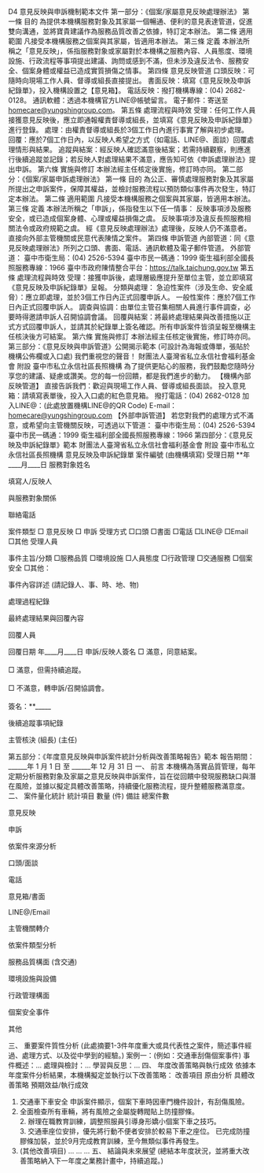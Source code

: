 D4 意見反映與申訴機制範本文件
第一部分：《個案/家屬意見反映處理辦法》
第一條 目的
為提供本機構服務對象及其家屬一個暢通、便利的意見表達管道，促進雙向溝通，並將寶貴建議作為服務品質改善之依據，特訂定本辦法。
第二條 適用範圍
凡接受本機構服務之個案與其家屬，皆適用本辦法。
第三條 定義
本辦法所稱之「意見反映」，係指服務對象或家屬對於本機構之服務內容、人員態度、環境設施、行政流程等事項提出建議、詢問或感到不滿，但未涉及違反法令、服務安全、個案身體或權益已造成實質損傷之情事。
第四條 意見反映管道
口頭反映：可隨時向現場工作人員、督導或組長直接提出。
書面反映：填寫《意見反映及申訴紀錄單》，投入機構設置之【意見箱】。
電話反映：撥打機構專線：(04) 2682-0128。
通訊軟體：透過本機構官方LINE@帳號留言。
電子郵件：寄送至 homecare@yungshingroup.com。
第五條 處理流程與時效
受理：任何工作人員接獲意見反映後，應立即通報權責督導或組長，並填寫《意見反映及申訴紀錄單》進行登錄。
處理：由權責督導或組長於3個工作日內進行事實了解與初步處理。
回覆：應於7個工作日內，以反映人希望之方式（如電話、LINE@、面談）回覆處理情形與結果。
追蹤與結案：經反映人確認滿意後結案；若需持續觀察，則應進行後續追蹤並記錄；若反映人對處理結果不滿意，應告知可依《申訴處理辦法》提出申訴。
第六條 實施與修訂
本辦法經主任核定後實施，修訂時亦同。
第二部分：《個案/家屬申訴處理辦法》
第一條 目的
為公正、審慎處理服務對象及其家屬所提出之申訴案件，保障其權益，並檢討服務流程以預防類似事件再次發生，特訂定本辦法。
第二條 適用範圍
凡接受本機構服務之個案與其家屬，皆適用本辦法。
第三條 定義
本辦法所稱之「申訴」，係指發生以下任一情事：
反映事項涉及服務安全，或已造成個案身體、心理或權益損傷之虞。
反映事項涉及違反長照服務相關法令或政府規範之虞。
經《意見反映處理辦法》處理後，反映人仍不滿意者。
直接向外部主管機關或民意代表陳情之案件。
第四條 申訴管道
內部管道：同《意見反映處理辦法》所列之口頭、書面、電話、通訊軟體及電子郵件管道。
外部管道：
臺中市衛生局：(04) 2526-5394
臺中市民一碼通：1999
衛生福利部全國長照服務專線：1966
臺中市政府陳情整合平台：https://talk.taichung.gov.tw
第五條 處理流程與時效
受理：接獲申訴後，處理層級應提升至單位主管，並立即填寫《意見反映及申訴紀錄單》呈報。
分類與處理：
急迫性案件（涉及生命、安全威脅）：應立即處理，並於3個工作日內正式回覆申訴人。
一般性案件：應於7個工作日內正式回覆申訴人。
調查與協調：由單位主管召集相關人員進行事件調查，必要時得邀請申訴人召開協調會議。
回覆與結案：將最終處理結果與改善措施以正式方式回覆申訴人，並請其於紀錄單上簽名確認。所有申訴案件皆須呈報至機構主任核決後方可結案。
第六條 實施與修訂
本辦法經主任核定後實施，修訂時亦同。
第三部分：《意見反映與申訴管道》公開揭示範本
(可設計為海報或傳單，張貼於機構公佈欄或入口處)
我們重視您的聲音！
財團法人臺灣省私立永信社會福利基金會 附設 臺中市私立永信社區長照機構
為了提供更貼心的服務，我們鼓勵您隨時分享您的建議、疑慮或讚美。您的每一份回饋，都是我們進步的動力。
【機構內部反映管道】
直接告訴我們：歡迎與現場工作人員、督導或組長面談。
投入意見箱：請填寫表單後，投入入口處的紅色意見箱。
撥打電話：(04) 2682-0128
加入LINE@：(此處放置機構LINE@的QR Code)
E-mail：homecare@yungshingroup.com
【外部申訴管道】
若您對我們的處理方式不滿意，或希望向主管機關反映，可透過以下管道：
臺中市衛生局：(04) 2526-5394
臺中市民一碼通：1999
衛生福利部全國長照服務專線：1966
第四部分：《意見反映及申訴紀錄單》範本
財團法人臺灣省私立永信社會福利基金會 附設 臺中市私立永信社區長照機構
意見反映及申訴紀錄單
案件編號
(由機構填寫)
受理日期
**年____月____日
服務對象姓名

填寫人/反映人

與服務對象關係

聯絡電話

案件類型
□ 意見反映 □ 申訴
受理方式
□口頭 □書面 □電話 □LINE@ □Email □其他
受理人員



事件主旨/分類
□服務品質 □環境設施 □人員態度 □行政管理 □交通服務 □個案安全 □其他：


事件內容詳述 (請記錄人、事、時、地、物)



處理過程紀錄



最終處理結果與回覆內容



回覆人員

回覆日期
年____月____日
申訴/反映人簽名
□ 滿意，同意結案。<br><br> □ 滿意，但需持續追蹤。<br><br> □ 不滿意，轉申訴/召開協調會。<br><br> 簽名：**_____


後續追蹤事項紀錄



主管核決
(組長)
(主任)

第五部分：《年度意見反映與申訴案件統計分析與改善策略報告》範本
報告期間：______年 1 月 1 日 至 ______年 12 月 31 日
一、 前言
本機構為落實品質管理，每年定期分析服務對象及家屬之意見反映與申訴案件，旨在從回饋中發現服務缺口與潛在風險，並據以擬定具體改善策略，持續優化服務流程，提升整體服務滿意度。
二、 案件量化統計
統計項目
數量 (件)
備註
總案件數


意見反映


申訴


依案件來源分析


口頭/面談


電話


意見箱/書面


LINE@/Email


主管機關轉介


依案件類型分析


服務品質構面 (含交通)


環境設施與設備


行政管理構面


個案安全事件


其他


三、 重要案件質性分析
(此處摘要1-3件年度重大或具代表性之案件，簡述事件經過、處理方式、以及從中學到的經驗。)
案例一：(例如：交通車刮傷個案事件)
事件概述：...
處理與檢討：...
學習與反思：...
四、 年度改善策略與執行成效
依據本年度案件分析結果，本機構擬定並執行以下改善策略：
改善項目
原由分析
具體改善策略
預期效益/執行成效
1. 交通車下車安全
申訴案件顯示，個案下車時因車門機件設計，有刮傷風險。
1. 全面檢查所有車輛，將有風險之金屬旋轉閥貼上防撞膠條。<br>2. 辦理在職教育訓練，調整照服員引導身形嬌小個案下車之技巧。<br>3. 交通車座位安排，優先將行動不便者安排於較易下車之座位。
已完成防撞膠條加裝，並於9月完成教育訓練，至今無類似事件再發生。
2. (其他改善項目)
...
...
...
五、 結論與未來展望
(總結本年度狀況，並將重大改善策略納入下一年度之業務計畫中，持續追蹤。)